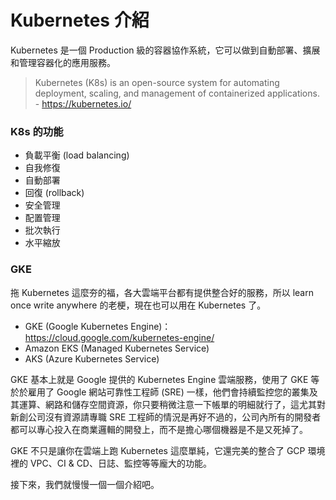 # Kubernetes 介紹

Kubernetes 是一個 Production 級的容器協作系統，它可以做到自動部署、擴展和管理容器化的應用服務。

> Kubernetes (K8s) is an open-source system for automating deployment, scaling, and management of containerized applications. - <https://kubernetes.io/>

### K8s 的功能

- 負載平衡 (load balancing)
- 自我修復
- 自動部署
- 回復 (rollback)
- 安全管理
- 配置管理
- 批次執行
- 水平縮放

### GKE

拖 Kubernetes 這麼夯的福，各大雲端平台都有提供整合好的服務，所以 learn once write anywhere 的老梗，現在也可以用在 Kubernetes 了。

- GKE (Google Kubernetes Engine)：<https://cloud.google.com/kubernetes-engine/>
- Amazon EKS (Managed Kubernetes Service)
- AKS (Azure Kubernetes Service)

GKE 基本上就是 Google 提供的 Kubernetes Engine 雲端服務，使用了 GKE 等於於雇用了 Google 網站可靠性工程師 (SRE) 一樣，他們會持續監控您的叢集及其運算、網路和儲存空間資源，你只要稍微注意一下帳單的明細就行了，這尤其對新創公司沒有資源請專職 SRE 工程師的情況是再好不過的，公司內所有的開發者都可以專心投入在商業邏輯的開發上，而不是擔心哪個機器是不是又死掉了。

GKE 不只是讓你在雲端上跑 Kubernetes 這麼單純，它還完美的整合了 GCP 環境裡的 VPC、CI & CD、日誌、監控等等龐大的功能。

接下來，我們就慢慢一個一個介紹吧。
